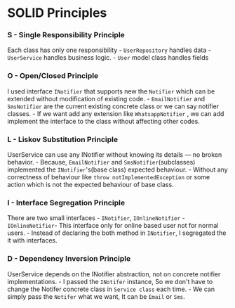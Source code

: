 # SOLID Principles

### S - Single Responsibility Principle
Each class has only one responsibility
        - `UserRepository` handles data
        - `UserService` handles business logic.
        - `User` model class handles fields

### O - Open/Closed Principle
I used interface `INotifier` that supports new the `Notifier` which can be extended without modification of existing code.
        - `EmailNotifier` and `SmsNotifier` are the current existing concrete class or we can say notifier classes.
        - If we want add any extension like `WhatsappNotifier` , we can add implement the interface to the class without affecting other codes.

### L - Liskov Substitution Principle
UserService can use any INotifier without knowing its details — no broken behavior.
        - Because, `EmailNotifier` and `SmsNotifier`(subclasses) implemented the `INotifier`'s(base class) expected behaviour.
        - Without any correctness of behaviour like `throw notImplementedException` or some action which is not the expected behaviour of base class.

### I - Interface Segregation Principle
There are two small interfaces - `INotifier`, `IOnlineNotifier`
        - `IOnlineNotifier`- This interface only for online based user not for normal users.
        - Instead of declaring the both method in `INotifier`, I segregated the it with interfaces.

### D - Dependency Inversion Principle
UserService depends on the INotifier abstraction, not on concrete notifier implementations.
        - I passed the `INotifer` instance, So we don't have to change the Notifer concrete class in `Service class` each time.
        - We can simply pass the `Notifer` what we want, It can be `Email` or `Sms`.